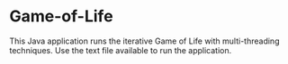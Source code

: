# Game-of-Life
This Java application runs the iterative Game of Life with multi-threading techniques. Use the text file available to run the application. 
